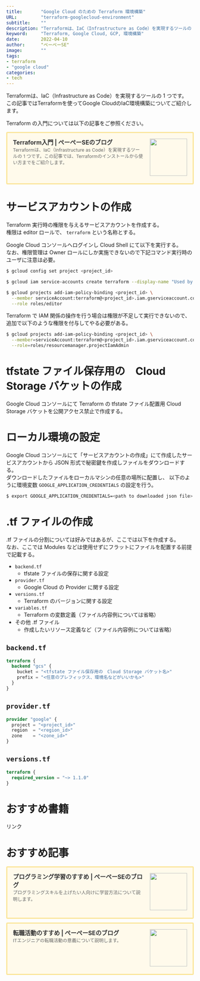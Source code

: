 ```yaml
---
title:       "Google Cloud のための Terraform 環境構築"
URL:         "terraform-googlecloud-environment"
subtitle:    ""
description: "Terraformは、IaC（Infrastructure as Code）を実現するツールの 1 つです。この記事ではTerraformを使ってGoogle CloudのIaC環境構築についてご紹介します。"
keyword:     "Terraform, Google Cloud, GCP, 環境構築"
date:        2022-04-10
author:      "ぺーぺーSE"
image:       ""
tags:
- terraform
- "google cloud"
categories:
- tech
---
```


Terraformは、IaC（Infrastructure as Code）を実現するツールの 1 つです。  
この記事ではTerraformを使ってGoogle CloudのIaC環境構築についてご紹介します。

<!--more-->

Terraform の入門については以下の記事をご参照ください。

<div class="blogcardfu" style="width:auto;max-width:9999px;border:3px solid #FBE599;border-radius:3px;margin:10px 0;padding:15px;line-height:1.4;text-align:left;background:#FFFAEB;"><a href="https://blog.pepese.com/terraform-basics" target="_blank" style="display:block;text-decoration:none;"><span class="blogcardfu-image" style="float:right;width:100px;padding:0 0 0 10px;margin:0 0 5px 5px;"><img src="https://images.weserv.nl/?w=100&url=ssl:blog.pepese.com/img/yaruwo.gif" width="100" style="width:100%;height:auto;max-height:100px;min-width:0;border:0 none;margin:0;"></span><br style="display:none"><span class="blogcardfu-title" style="font-size:112.5%;font-weight:700;color:#333333;margin:0 0 5px 0;">Terraform入門 | ぺーぺーSEのブログ</span><br><span class="blogcardfu-content" style="font-size:87.5%;font-weight:400;color:#666666;">Terraformは、IaC（Infrastructure as Code）を実現するツールの 1 つです。この記事では、Terraformのインストールから使い方までをご紹介します。</span><br><span style="clear:both;display:block;overflow:hidden;height:0;">&nbsp;</span></a></div>

# サービスアカウントの作成

Terraform 実行時の権限を与えるサービスアカウントを作成する。  
権限は editor ロールで、 `terraform` という名称とする。  

Google Cloud コンソールへログインし Cloud Shell にて以下を実行する。  
なお、権限管理は Owner ロールにしか実施できないので下記コマンド実行時のユーザに注意は必要。

```bash
$ gcloud config set project <project_id>

$ gcloud iam service-accounts create terraform --display-name "Used by Terraform"

$ gcloud projects add-iam-policy-binding <project_id> \
  --member serviceAccount:terraform@<project_id>.iam.gserviceaccount.com \
  --role roles/editor
```

Terraform で IAM 関係の操作を行う場合は権限が不足して実行できないので、追加で以下のような権限を付与してやる必要がある。

```bash
$ gcloud projects add-iam-policy-binding <project_id> \
  --member=serviceAccount:terraform@<project_id>.iam.gserviceaccount.com \
  --role=roles/resourcemanager.projectIamAdmin
```

# tfstate ファイル保存用の　Cloud Storage バケットの作成

Google Cloud コンソールにて Terraform の tfstate ファイル配置用 Cloud Storage バケットを公開アクセス禁止で作成する。

# ローカル環境の設定

Google Cloud コンソールにて「サービスアカウントの作成」にて作成したサービスアカウントから JSON 形式で秘密鍵を作成しファイルをダウンロードする。  
ダウンロードしたファイルをローカルマシンの任意の場所に配置し、 以下のように環境変数 `GOOGLE_APPLICATION_CREDENTIALS` の設定を行う。

```bash
$ export GOOGLE_APPLICATION_CREDENTIALS=<path to downloaded json file>
```

# .tf ファイルの作成

.tf ファイルの分割については好みではあるが、ここでは以下を作成する。  
なお、ここでは Modules などは使用せずにフラットにファイルを配置する前提で記載する。

- `backend.tf`
  - tfstate ファイルの保存に関する設定
- `provider.tf`
  - Google Cloud の Provider に関する設定
- `versions.tf`
  - Terraform のバージョンに関する設定
- `variables.tf`
  - Terraform の変数定義（ファイル内容例については省略）
- その他 .tf ファイル
  - 作成したいリソース定義など（ファイル内容例については省略）


## `backend.tf` 

```terraform:backend.tf
terraform {
  backend "gcs" {
    bucket = "<tfstate ファイル保存用の　Cloud Storage バケット名>"
    prefix = "<任意のプレフィックス、環境名などがいいかも>"
  }
}
```

## `provider.tf`

```terraform:provider.tf
provider "google" {
  project = "<project_id>"
  region  = "<region_id>"
  zone    = "<zone_id>"
}
```

## `versions.tf`

```terraform:versions.tf
terraform {
  required_version = "~> 1.1.0"
}
```

# おすすめ書籍

<!-- ad link - amazon/rakuten books - google cloud basics -->
<!-- START MoshimoAffiliateEasyLink -->
<script type="text/javascript">
(function(b,c,f,g,a,d,e){b.MoshimoAffiliateObject=a;
b[a]=b[a]||function(){arguments.currentScript=c.currentScript
||c.scripts[c.scripts.length-2];(b[a].q=b[a].q||[]).push(arguments)};
c.getElementById(a)||(d=c.createElement(f),d.src=g,
d.id=a,e=c.getElementsByTagName("body")[0],e.appendChild(d))})
(window,document,"script","//dn.msmstatic.com/site/cardlink/bundle.js?20220329","msmaflink");
msmaflink({"n":"図解即戦力　Google Cloudのしくみと技術がこれ1冊でしっかりわかる教科書 [ 株式会社grasys ／ Google Cloud 西岡典生、田丸司 ]","b":"","t":"","d":"https:\/\/thumbnail.image.rakuten.co.jp","c_p":"","p":["\/@0_mall\/book\/cabinet\/3017\/9784297123017.jpg"],"u":{"u":"https:\/\/item.rakuten.co.jp\/book\/16805152\/","t":"rakuten","r_v":""},"v":"2.1","b_l":[{"u_bc":"#fc9823","u_tx":"Amazonで見る","u_url":"https:\/\/amzn.to\/37iaebm","s_n":"custom_3","u_so":0,"a_id":0,"p_id":0,"pc_id":0,"pl_id":0,"id":3},{"u_bc":"#bf0000","u_tx":"楽天ブックスで見る","u_url":"https:\/\/a.r10.to\/hMkNFF","s_n":"custom_4","u_so":1,"a_id":0,"p_id":0,"pc_id":0,"pl_id":0,"id":4},{"id":1,"u_tx":"楽天市場で見る","u_bc":"#f76956","u_url":"https:\/\/item.rakuten.co.jp\/book\/16805152\/","a_id":3351919,"p_id":54,"pl_id":27059,"pc_id":54,"s_n":"rakuten","u_so":2}],"eid":"ju6Y9","s":"s"});
</script>
<div id="msmaflink-ju6Y9">リンク</div>
<!-- MoshimoAffiliateEasyLink END -->

# おすすめ記事

<!-- プログラミング学習のすすめ -->
<div class="blogcardfu" style="width:auto;max-width:9999px;border:3px solid #FBE599;border-radius:3px;margin:10px 0;padding:15px;line-height:1.4;text-align:left;background:#FFFAEB;"><a href="https://blog.pepese.com/article-programing-learning" target="_blank" style="display:block;text-decoration:none;"><span class="blogcardfu-image" style="float:right;width:100px;padding:0 0 0 10px;margin:0 0 5px 5px;"><img src="https://images.weserv.nl/?w=100&url=ssl:blog.pepese.com/img/yaruwo.gif" width="100" style="width:100%;height:auto;max-height:100px;min-width:0;border:0 none;margin:0;"></span><br style="display:none"><span class="blogcardfu-title" style="font-size:112.5%;font-weight:700;color:#333333;margin:0 0 5px 0;">プログラミング学習のすすめ | ぺーぺーSEのブログ</span><br><span class="blogcardfu-content" style="font-size:87.5%;font-weight:400;color:#666666;">プログラミングスキルを上げたい人向けに学習方法について説明します。</span><br><span style="clear:both;display:block;overflow:hidden;height:0;">&nbsp;</span></a></div>

<!-- 転職活動のすすめ -->
<div class="blogcardfu" style="width:auto;max-width:9999px;border:3px solid #FBE599;border-radius:3px;margin:10px 0;padding:15px;line-height:1.4;text-align:left;background:#FFFAEB;"><a href="https://blog.pepese.com/article-job-changing" target="_blank" style="display:block;text-decoration:none;"><span class="blogcardfu-image" style="float:right;width:100px;padding:0 0 0 10px;margin:0 0 5px 5px;"><img src="https://images.weserv.nl/?w=100&url=ssl:blog.pepese.com/img/yaruwo.gif" width="100" style="width:100%;height:auto;max-height:100px;min-width:0;border:0 none;margin:0;"></span><br style="display:none"><span class="blogcardfu-title" style="font-size:112.5%;font-weight:700;color:#333333;margin:0 0 5px 0;">転職活動のすすめ | ぺーぺーSEのブログ</span><br><span class="blogcardfu-content" style="font-size:87.5%;font-weight:400;color:#666666;">ITエンジニアの転職活動の意義について説明します。</span><br><span style="clear:both;display:block;overflow:hidden;height:0;">&nbsp;</span></a></div>
